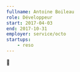 ```yaml
---
fullname: Antoine Boileau
role: Développeur
start: 2017-04-03
end: 2017-10-31
employer: service/octo
startups:
    - reso
---
```


:turtle:
